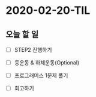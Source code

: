# 2020-02-20-TIL

## 오늘 할 일

- [ ] STEP2 진행하기
- [ ] 등운동 & 하체운동(Optional)
- [ ] 프로그래머스 1문제 풀기
- [ ] 회고하기

